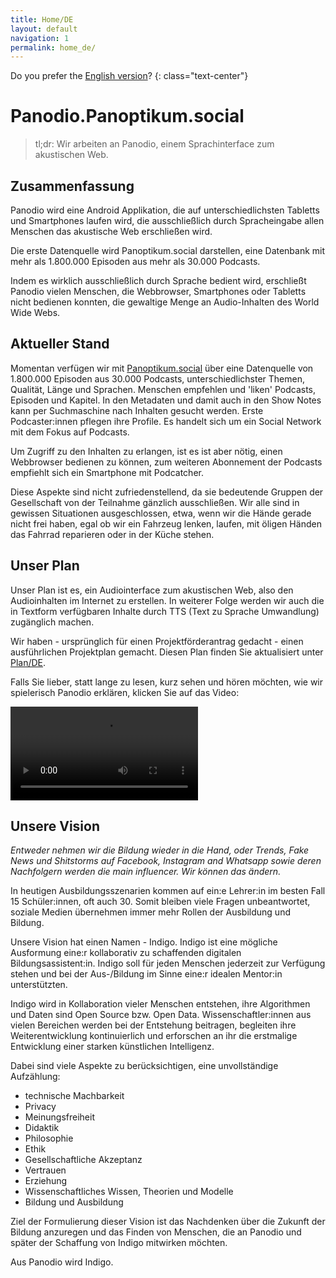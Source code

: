 ```yaml
---
title: Home/DE
layout: default
navigation: 1
permalink: home_de/
---
```


Do you prefer the [English version](/)?
{: class="text-center"}

# Panodio.Panoptikum.social

> tl;dr: Wir arbeiten an Panodio, einem Sprachinterface zum akustischen Web.

## Zusammenfassung

Panodio wird eine Android Applikation, die auf unterschiedlichsten Tabletts und Smartphones
laufen wird, die ausschließlich durch Spracheingabe allen Menschen das akustische Web erschließen
wird.

Die erste Datenquelle wird Panoptikum.social darstellen, eine Datenbank mit mehr als 1.800.000 Episoden
aus mehr als 30.000 Podcasts.

Indem es wirklich ausschließlich durch Sprache bedient wird, erschließt Panodio vielen Menschen,
die Webbrowser, Smartphones oder Tabletts nicht bedienen konnten, die gewaltige Menge an
Audio-Inhalten des World Wide Webs.

## Aktueller Stand

Momentan verfügen wir mit [Panoptikum.social](https://panoptikum.social) über eine Datenquelle von 1.800.000
Episoden aus 30.000 Podcasts, unterschiedlichster Themen, Qualität, Länge und Sprachen. Menschen
empfehlen und 'liken' Podcasts, Episoden und Kapitel. In den Metadaten und damit auch in den Show
Notes kann per Suchmaschine nach Inhalten gesucht werden. Erste Podcaster:innen pflegen ihre
Profile. Es handelt sich um ein Social Network mit dem Fokus auf Podcasts.

Um Zugriff zu den Inhalten zu erlangen, ist es ist aber nötig, einen Webbrowser bedienen zu können,
zum weiteren Abonnement der Podcasts empfiehlt sich ein Smartphone mit Podcatcher.

Diese Aspekte sind nicht zufriedenstellend, da sie bedeutende Gruppen der Gesellschaft von der
Teilnahme gänzlich ausschließen. Wir alle sind in gewissen Situationen ausgeschlossen, etwa, wenn
wir die Hände gerade nicht frei haben, egal ob wir ein Fahrzeug lenken, laufen, mit öligen Händen
das Fahrrad reparieren oder in der Küche stehen.

## Unser Plan

Unser Plan ist es, ein Audiointerface zum akustischen Web, also den Audioinhalten im Internet zu
erstellen. In weiterer Folge werden wir auch die in Textform verfügbaren Inhalte durch TTS (Text
zu Sprache Umwandlung) zugänglich machen.

Wir haben - ursprünglich für einen Projektförderantrag gedacht - einen ausführlichen Projektplan
gemacht. Diesen Plan finden Sie aktualisiert unter [Plan/DE](/plan_de).

Falls Sie lieber, statt lange zu lesen, kurz sehen und hören möchten, wie wir spielerisch Panodio
erklären, klicken Sie auf das Video:

<video controls>
  <source src="/video/intro.mp4" type="video/mp4">
  Ihr Browser unterstützt leider kein HTML5 video im MP4 format.
</video>

## Unsere Vision

*Entweder nehmen wir die Bildung wieder in die Hand, oder Trends, Fake News und Shitstorms auf
Facebook, Instagram and Whatsapp sowie deren Nachfolgern werden die main influencer. Wir können das
ändern.*

In heutigen Ausbildungsszenarien kommen auf ein:e Lehrer:in
im besten Fall 15 Schüler:innen, oft auch 30. Somit bleiben viele Fragen unbeantwortet, soziale
Medien übernehmen immer mehr Rollen der Ausbildung und Bildung.

Unsere Vision hat einen Namen - Indigo. Indigo ist eine mögliche Ausformung eine:r kollaborativ
zu schaffenden digitalen Bildungsassistent:in. Indigo soll für jeden Menschen jederzeit zur
Verfügung stehen und bei der Aus-/Bildung im Sinne eine:r idealen Mentor:in unterstützten.

Indigo wird in Kollaboration vieler Menschen entstehen, ihre Algorithmen und Daten sind Open Source
bzw. Open Data. Wissenschaftler:innen aus vielen Bereichen werden bei der Entstehung beitragen,
begleiten ihre Weiterentwicklung kontinuierlich und erforschen an ihr die erstmalige
Entwicklung einer starken künstlichen Intelligenz.

Dabei sind viele Aspekte zu berücksichtigen, eine unvollständige Aufzählung:

* technische Machbarkeit
* Privacy
* Meinungsfreiheit
* Didaktik
* Philosophie
* Ethik
* Gesellschaftliche Akzeptanz
* Vertrauen
* Erziehung
* Wissenschaftliches Wissen, Theorien und Modelle
* Bildung und Ausbildung

Ziel der Formulierung dieser Vision ist das Nachdenken über die Zukunft der Bildung anzuregen
und das Finden von Menschen, die an Panodio und später der Schaffung von Indigo mitwirken möchten.

Aus Panodio wird Indigo.
